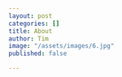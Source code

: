 ```yaml
---
layout: post
categories: []
title: About
author: Tim
image: "/assets/images/6.jpg"
published: false

---
```

